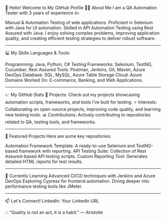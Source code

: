👋 Hello! Welcome to My GitHub Profile
🧑‍💻 About Me
I am a QA Automation Tester with 3 years of experience in:

Manual & Automation Testing of web applications.
Proficient in Selenium with Java for UI automation.
Skilled in API Automation Testing using Rest Assured with Java.
I enjoy solving complex problems, improving application quality, and creating efficient testing strategies to deliver robust software.

-----------------------------------------------------------------------------------------------------------------------------------------------------------------------

💻 My Skills
Languages & Tools:

Programming: Java, Python, C#
Testing Frameworks: Selenium, TestNG, Cucumber, Rest Assured
Tools: Postman, Jenkins, Git, Maven, Azure DevOps
Database: SQL, MySQL, Azure Table Storage
Cloud: Azure
Domains Worked On: E-commerce, Banking, and Web Applications.

-----------------------------------------------------------------------------------------------------------------------------------------------------------------------

📈 My GitHub Stats
📂 Projects: Check out my projects showcasing automation scripts, frameworks, and tools I’ve built for testing.
⭐ Interests: Collaborating on open-source projects, improving code quality, and learning new testing tools.
📊 Contributions: Actively contributing to repositories related to QA, testing tools, and frameworks.

-----------------------------------------------------------------------------------------------------------------------------------------------------------------------

📂 Featured Projects
Here are some key repositories:

Automation Framework Template: A ready-to-use Selenium and TestNG-based framework with reporting.
API Testing Suite: Collection of Rest Assured-based API testing scripts.
Custom Reporting Tool: Generates detailed HTML reports for test results.

-----------------------------------------------------------------------------------------------------------------------------------------------------------------------

🌱 Currently Learning
Advanced CI/CD techniques with Jenkins and Azure DevOps
Exploring Cypress for frontend automation.
Diving deeper into performance testing tools like JMeter.

-----------------------------------------------------------------------------------------------------------------------------------------------------------------------

📫 Let's Connect!
LinkedIn: Your LinkedIn URL


💡 "Quality is not an act, it is a habit." — Aristotle
